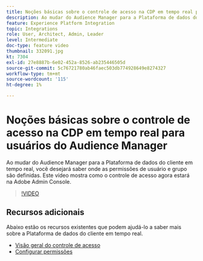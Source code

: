 ```yaml
---
title: Noções básicas sobre o controle de acesso na CDP em tempo real para usuários do Audience Manager
description: Ao mudar do Audience Manager para a Plataforma de dados do cliente em tempo real, você desejará saber onde as permissões de usuário e grupo são definidas. Este vídeo mostra como o controle de acesso agora estará na Adobe Admin Console.
feature: Experience Platform Integration
topic: Integrations
role: User, Architect, Admin, Leader
level: Intermediate
doc-type: feature video
thumbnail: 332091.jpg
kt: 7304
exl-id: 27e8887b-6e02-452a-8526-ab235446505d
source-git-commit: 5c76721780ab46faec503db774928649e8274327
workflow-type: tm+mt
source-wordcount: '115'
ht-degree: 1%

---
```


# Noções básicas sobre o controle de acesso na CDP em tempo real para usuários do Audience Manager

Ao mudar do Audience Manager para a Plataforma de dados do cliente em tempo real, você desejará saber onde as permissões de usuário e grupo são definidas. Este vídeo mostra como o controle de acesso agora estará na Adobe Admin Console.

>[!VIDEO](https://video.tv.adobe.com/v/332091/?quality=12&learn=on)

## Recursos adicionais

Abaixo estão os recursos existentes que podem ajudá-lo a saber mais sobre a Plataforma de dados do cliente em tempo real.

* [Visão geral do controle de acesso](https://experienceleague.adobe.com/docs/experience-platform/access-control/home.html?lang=pt-BR#access-control-hierarchy-and-workflow)
* [Configurar permissões](https://experienceleague.adobe.com/docs/platform-learn/getting-started-for-data-architects-and-data-engineers/configure-permissions.html?lang=pt-BR)
